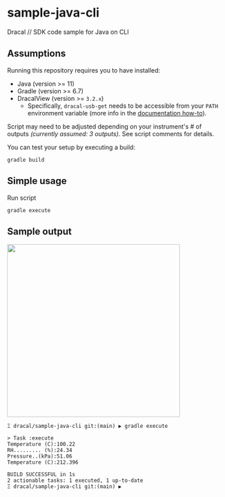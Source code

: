 # sample-java-cli
Dracal // SDK code sample for Java on CLI


## Assumptions

Running this repository requires you to have installed:
- Java (version >= 11)
- Gradle (version >= 6.7)
- DracalView (version >= `3.2.x`)
  - Specifically, `dracal-usb-get` needs to be accessible from your `PATH` environment variable (more info in the [documentation how-to](https://www.dracal.com/en/programmers_howto/#dracal-usb-get)).

Script may need to be adjusted depending on your instrument's # of outputs _(currently assumed: 3 outputs)_. See script comments for details.

You can test your setup by executing a build:
```
gradle build
```

## Simple usage

Run script
```
gradle execute
```

## Sample output
<img src="https://github.com/Dracaltech/sample-java-cli/assets/1357711/3111b37e-bc91-4832-bf31-fcf595ce127b" width=400 />

```
Ξ dracal/sample-java-cli git:(main) ▶ gradle execute

> Task :execute
Temperature (C):100.22
RH......... (%):24.34
Pressure..(kPa):51.06
Temperature (C):212.396

BUILD SUCCESSFUL in 1s
2 actionable tasks: 1 executed, 1 up-to-date
Ξ dracal/sample-java-cli git:(main) ▶
```
